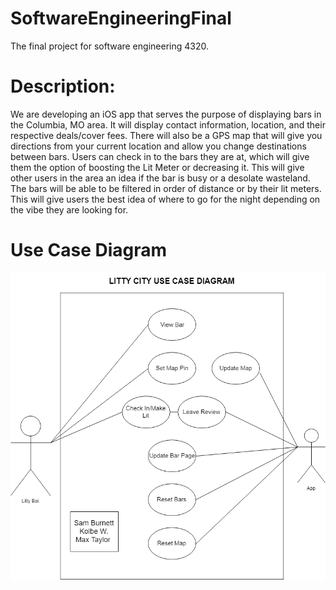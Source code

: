 # SoftwareEngineeringFinal
The final project for software engineering 4320.

# Description:
We are developing an iOS app that serves the purpose of displaying bars in the Columbia, MO area. It will display contact information, location, and their respective deals/cover fees. There will also be a GPS map that will give you directions from your current location and allow you change destinations between bars. Users can check in to the bars they are at, which will give them the option of boosting the Lit Meter or decreasing it. This will give other users in the area an idea if the bar is busy or a desolate wasteland. The bars will be able to be filtered in order of distance or by their lit meters. This will give users the best idea of where to go for the night depending on the vibe they are looking for. 

# Use Case Diagram
![use case diagram](https://github.com/maxtaylorr/SoftwareEngineeringFinal/blob/master/Final_UseCase.png)
